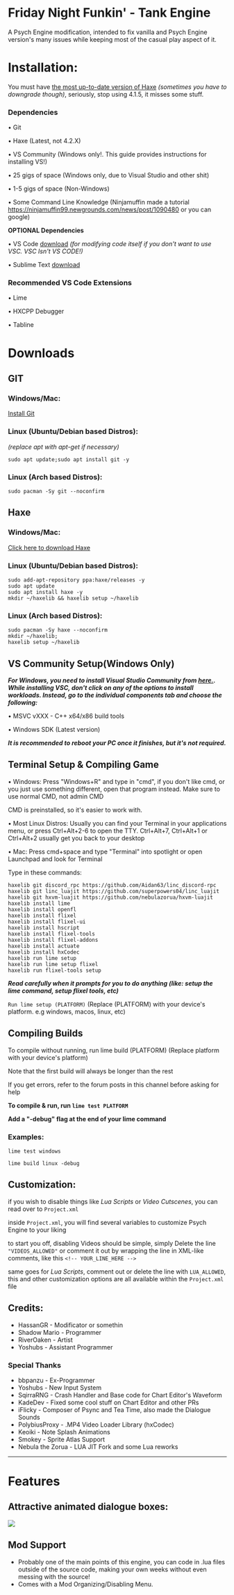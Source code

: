 # Friday Night Funkin' - Tank Engine
A Psych Engine modification, intended to fix vanilla and Psych Engine version's many issues while keeping most of the casual play aspect of it.

# Installation:
You must have [the most up-to-date version of Haxe](https://haxe.org/download/) *(sometimes you have to downgrade though)*, seriously, stop using 4.1.5, it misses some stuff.

### Dependencies
• Git

• Haxe (Latest, not 4.2.X)

• VS Community (Windows only!. This guide provides instructions for installing VS!)

• 25 gigs of space (Windows only, due to Visual Studio and other shit)

• 1-5 gigs of space (Non-Windows)

• Some Command Line Knowledge (Ninjamuffin made a tutorial https://ninjamuffin99.newgrounds.com/news/post/1090480 or you can google)

**OPTIONAL Dependencies**

• VS Code [download](https://code.visualstudio.com/) *(for modifying code itself if you don't want to use VSC. VSC Isn't VS CODE!)*

• Sublime Text [download](https://www.sublimetext.com/)

### Recommended VS Code Extensions

• Lime

• HXCPP Debugger

• Tabline

# Downloads
## GIT
### Windows/Mac:

[Install Git](https://git-scm.com/downloads)

### Linux (Ubuntu/Debian based Distros):

*(replace apt with apt-get if necessary)*

```sudo apt update;sudo apt install git -y```

### Linux (Arch based Distros):

```sudo pacman -Sy git --noconfirm```


## Haxe

### Windows/Mac:

[Click here to download Haxe](https://haxe.org/download/)

### Linux (Ubuntu/Debian based Distros):

```
sudo add-apt-repository ppa:haxe/releases -y
sudo apt update
sudo apt install haxe -y
mkdir ~/haxelib && haxelib setup ~/haxelib
```


### Linux (Arch based Distros):

```
sudo pacman -Sy haxe --noconfirm
mkdir ~/haxelib;
haxelib setup ~/haxelib
```



## VS Community Setup(Windows Only)

***For Windows, you need to install Visual Studio Community from [here.](https://visualstudio.microsoft.com/downloads/). While installing VSC, don't click on any of the options to install workloads. Instead, go to the individual components tab and choose the following:***


• MSVC vXXX - C++ x64/x86 build tools

• Windows SDK (Latest version)

***It is recommended to reboot your PC once it finishes, but it's not required.***

## Terminal Setup & Compiling Game

• Windows: Press "Windows+R" and type in "cmd", if you don't like cmd, or you just use something different, open that program instead. Make sure to use normal CMD, not admin CMD

CMD is preinstalled, so it's easier to work with.

• Most Linux Distros: Usually you can find your Terminal in your applications menu, or press Ctrl+Alt+2-6 to open the TTY. Ctrl+Alt+7, Ctrl+Alt+1 or Ctrl+Alt+2 usually get you back to your desktop

• Mac: Press cmd+space and type "Terminal" into spotlight or open Launchpad and look for Terminal

Type in these commands:
```
haxelib git discord_rpc https://github.com/Aidan63/linc_discord-rpc
haxelib git linc_luajit https://github.com/superpowers04/linc_luajit
haxelib git hxvm-luajit https://github.com/nebulazorua/hxvm-luajit
haxelib install lime
haxelib install openfl
haxelib install flixel
haxelib install flixel-ui
haxelib install hscript
haxelib install flixel-tools
haxelib install flixel-addons
haxelib install actuate
haxelib install hxCodec
haxelib run lime setup
haxelib run lime setup flixel
haxelib run flixel-tools setup
```


***Read carefully when it prompts for you to do anything (like: setup the lime command, setup flixel tools, etc)***

`Run lime setup (PLATFORM)` (Replace (PLATFORM) with your device's platform. e.g windows, macos, linux, etc)

## Compiling Builds

To compile without running, run lime build (PLATFORM) (Replace platform with your device's platform)

Note that the first build will always be longer than the rest

If you get errors, refer to the forum posts in this channel before asking for help

**To compile & run, run `lime test PLATFORM`**

**Add a "-debug" flag at the end of your lime command**
### Examples:
`lime test windows`

`lime build linux -debug`

## Customization:

if you wish to disable things like *Lua Scripts* or *Video Cutscenes*, you can read over to `Project.xml`

inside `Project.xml`, you will find several variables to customize Psych Engine to your liking

to start you off, disabling Videos should be simple, simply Delete the line `"VIDEOS_ALLOWED"` or comment it out by wrapping the line in XML-like comments, like this `<!-- YOUR_LINE_HERE -->`

same goes for *Lua Scripts*, comment out or delete the line with `LUA_ALLOWED`, this and other customization options are all available within the `Project.xml` file

## Credits:
* HassanGR - Modificator or somethin
* Shadow Mario - Programmer
* RiverOaken - Artist
* Yoshubs - Assistant Programmer

### Special Thanks
* bbpanzu - Ex-Programmer
* Yoshubs - New Input System
* SqirraRNG - Crash Handler and Base code for Chart Editor's Waveform
* KadeDev - Fixed some cool stuff on Chart Editor and other PRs
* iFlicky - Composer of Psync and Tea Time, also made the Dialogue Sounds
* PolybiusProxy - .MP4 Video Loader Library (hxCodec)
* Keoiki - Note Splash Animations
* Smokey - Sprite Atlas Support
* Nebula the Zorua - LUA JIT Fork and some Lua reworks
_____________________________________

# Features

## Attractive animated dialogue boxes:

![](https://user-images.githubusercontent.com/44785097/127706669-71cd5cdb-5c2a-4ecc-871b-98a276ae8070.gif)


## Mod Support
* Probably one of the main points of this engine, you can code in .lua files outside of the source code, making your own weeks without even messing with the source!
* Comes with a Mod Organizing/Disabling Menu.
